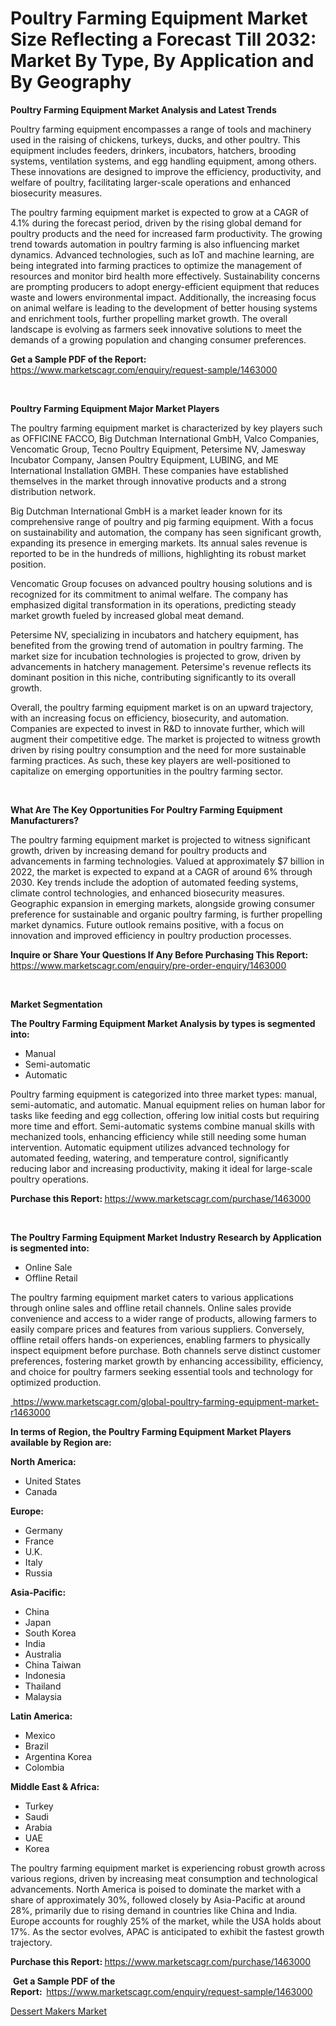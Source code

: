 <p><h1>Poultry Farming Equipment Market Size Reflecting a Forecast Till 2032: Market By Type, By Application and By Geography</h1></p><p><strong>Poultry Farming Equipment Market Analysis and Latest Trends</strong></p>
<p><p>Poultry farming equipment encompasses a range of tools and machinery used in the raising of chickens, turkeys, ducks, and other poultry. This equipment includes feeders, drinkers, incubators, hatchers, brooding systems, ventilation systems, and egg handling equipment, among others. These innovations are designed to improve the efficiency, productivity, and welfare of poultry, facilitating larger-scale operations and enhanced biosecurity measures.</p><p>The poultry farming equipment market is expected to grow at a CAGR of 4.1% during the forecast period, driven by the rising global demand for poultry products and the need for increased farm productivity. The growing trend towards automation in poultry farming is also influencing market dynamics. Advanced technologies, such as IoT and machine learning, are being integrated into farming practices to optimize the management of resources and monitor bird health more effectively. Sustainability concerns are prompting producers to adopt energy-efficient equipment that reduces waste and lowers environmental impact. Additionally, the increasing focus on animal welfare is leading to the development of better housing systems and enrichment tools, further propelling market growth. The overall landscape is evolving as farmers seek innovative solutions to meet the demands of a growing population and changing consumer preferences.</p></p>
<p><strong>Get a Sample PDF of the Report:&nbsp;</strong> <a href="https://www.marketscagr.com/enquiry/request-sample/1463000?utm_campaign=2295&utm_medium=2&utm_source=Github&utm_content=ia&utm_term=18022025&utm_id=poultry-farming-equipment">https://www.marketscagr.com/enquiry/request-sample/1463000</a></p>
<p>&nbsp;</p>
<p><strong>Poultry Farming Equipment Major Market Players</strong></p>
<p><p>The poultry farming equipment market is characterized by key players such as OFFICINE FACCO, Big Dutchman International GmbH, Valco Companies, Vencomatic Group, Tecno Poultry Equipment, Petersime NV, Jamesway Incubator Company, Jansen Poultry Equipment, LUBING, and ME International Installation GMBH. These companies have established themselves in the market through innovative products and a strong distribution network.</p><p>Big Dutchman International GmbH is a market leader known for its comprehensive range of poultry and pig farming equipment. With a focus on sustainability and automation, the company has seen significant growth, expanding its presence in emerging markets. Its annual sales revenue is reported to be in the hundreds of millions, highlighting its robust market position.</p><p>Vencomatic Group focuses on advanced poultry housing solutions and is recognized for its commitment to animal welfare. The company has emphasized digital transformation in its operations, predicting steady market growth fueled by increased global meat demand.</p><p>Petersime NV, specializing in incubators and hatchery equipment, has benefited from the growing trend of automation in poultry farming. The market size for incubation technologies is projected to grow, driven by advancements in hatchery management. Petersime's revenue reflects its dominant position in this niche, contributing significantly to its overall growth.</p><p>Overall, the poultry farming equipment market is on an upward trajectory, with an increasing focus on efficiency, biosecurity, and automation. Companies are expected to invest in R&D to innovate further, which will augment their competitive edge. The market is projected to witness growth driven by rising poultry consumption and the need for more sustainable farming practices. As such, these key players are well-positioned to capitalize on emerging opportunities in the poultry farming sector.</p></p>
<p>&nbsp;</p>
<p><strong>What Are The Key Opportunities For Poultry Farming Equipment Manufacturers?</strong></p>
<p><p>The poultry farming equipment market is projected to witness significant growth, driven by increasing demand for poultry products and advancements in farming technologies. Valued at approximately $7 billion in 2022, the market is expected to expand at a CAGR of around 6% through 2030. Key trends include the adoption of automated feeding systems, climate control technologies, and enhanced biosecurity measures. Geographic expansion in emerging markets, alongside growing consumer preference for sustainable and organic poultry farming, is further propelling market dynamics. Future outlook remains positive, with a focus on innovation and improved efficiency in poultry production processes.</p></p>
<p><strong>Inquire or Share Your Questions If Any Before Purchasing This Report:</strong> <a href="https://www.marketscagr.com/enquiry/pre-order-enquiry/1463000?utm_campaign=2295&utm_medium=2&utm_source=Github&utm_content=ia&utm_term=18022025&utm_id=poultry-farming-equipment">https://www.marketscagr.com/enquiry/pre-order-enquiry/1463000</a></p>
<p>&nbsp;</p>
<p><strong>Market Segmentation</strong></p>
<p><strong>The Poultry Farming Equipment Market Analysis by types is segmented into:</strong></p>
<p><ul><li>Manual</li><li>Semi-automatic</li><li>Automatic</li></ul></p>
<p><p>Poultry farming equipment is categorized into three market types: manual, semi-automatic, and automatic. Manual equipment relies on human labor for tasks like feeding and egg collection, offering low initial costs but requiring more time and effort. Semi-automatic systems combine manual skills with mechanized tools, enhancing efficiency while still needing some human intervention. Automatic equipment utilizes advanced technology for automated feeding, watering, and temperature control, significantly reducing labor and increasing productivity, making it ideal for large-scale poultry operations.</p></p>
<p><strong>Purchase this Report:&nbsp;</strong><a href="https://www.marketscagr.com/purchase/1463000?utm_campaign=2295&utm_medium=2&utm_source=Github&utm_content=ia&utm_term=18022025&utm_id=poultry-farming-equipment">https://www.marketscagr.com/purchase/1463000</a></p>
<p>&nbsp;</p>
<p><strong>The Poultry Farming Equipment Market Industry Research by Application is segmented into:</strong></p>
<p><ul><li>Online Sale</li><li>Offline Retail</li></ul></p>
<p><p>The poultry farming equipment market caters to various applications through online sales and offline retail channels. Online sales provide convenience and access to a wider range of products, allowing farmers to easily compare prices and features from various suppliers. Conversely, offline retail offers hands-on experiences, enabling farmers to physically inspect equipment before purchase. Both channels serve distinct customer preferences, fostering market growth by enhancing accessibility, efficiency, and choice for poultry farmers seeking essential tools and technology for optimized production.</p></p>
<p><a href="https://www.marketscagr.com/global-poultry-farming-equipment-market-r1463000?utm_campaign=2295&utm_medium=2&utm_source=Github&utm_content=ia&utm_term=18022025&utm_id=poultry-farming-equipment">&nbsp;https://www.marketscagr.com/global-poultry-farming-equipment-market-r1463000</a></p>
<p><strong>In terms of Region, the Poultry Farming Equipment Market Players available by Region are:</strong></p>
<p>
    <p> <strong> North America: </strong>
        <ul>
            <li>United States</li>
            <li>Canada</li>
        </ul>
        </p> 
    <p> <strong> Europe: </strong>
        <ul>
            <li>Germany</li>
            <li>France</li>
            <li>U.K.</li>
            <li>Italy</li>
            <li>Russia</li>
        </ul>
        </p> 
    <p> <strong> Asia-Pacific: </strong>
        <ul>
            <li>China</li>
            <li>Japan</li>
            <li>South Korea</li>
            <li>India</li>
            <li>Australia</li>
            <li>China Taiwan</li>
            <li>Indonesia</li>
            <li>Thailand</li>
            <li>Malaysia</li>
        </ul>
        </p> 
    <p> <strong> Latin America: </strong>
        <ul>
            <li>Mexico</li>
            <li>Brazil</li>
            <li>Argentina Korea</li>
            <li>Colombia</li>
        </ul>
        </p> 
    <p> <strong> Middle East & Africa: </strong>
        <ul>
            <li>Turkey</li>
            <li>Saudi</li>
            <li>Arabia</li>
            <li>UAE</li>
            <li>Korea</li>
        </ul>
    </p>
    </p>
<p><p>The poultry farming equipment market is experiencing robust growth across various regions, driven by increasing meat consumption and technological advancements. North America is poised to dominate the market with a share of approximately 30%, followed closely by Asia-Pacific at around 28%, primarily due to rising demand in countries like China and India. Europe accounts for roughly 25% of the market, while the USA holds about 17%. As the sector evolves, APAC is anticipated to exhibit the fastest growth trajectory.</p></p>
<p><strong>Purchase this Report: </strong><a href="https://www.marketscagr.com/purchase/1463000?utm_campaign=2295&utm_medium=2&utm_source=Github&utm_content=ia&utm_term=18022025&utm_id=poultry-farming-equipment">https://www.marketscagr.com/purchase/1463000</a></p>
<p>&nbsp;<strong>Get a Sample PDF of the Report:&nbsp;&nbsp;</strong><a href="https://www.marketscagr.com/enquiry/request-sample/1463000?utm_campaign=2295&utm_medium=2&utm_source=Github&utm_content=ia&utm_term=18022025&utm_id=poultry-farming-equipment">https://www.marketscagr.com/enquiry/request-sample/1463000</a></p>
<p><strong></strong></p>
<p><p><a href="https://github.com/AlisaRowe24/Market-Research-Report-List-1/blob/main/dessert-makers-market.md?utm_campaign=2295&utm_medium=2&utm_source=Github&utm_content=ia&utm_term=18022025&utm_id=poultry-farming-equipment">Dessert Makers Market</a></p></p>
